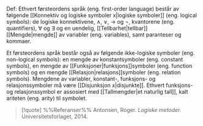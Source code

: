 Def:
Ethvert førsteordens språk (eng. first-order language) består av følgende [[Konnektiv og logiske symboler x|logiske symboler]] (eng. logical symbols): de logiske konnektivene, $\wedge$, $\vee$, $\to$ og $\neg$, kvantorene (eng. quantifiers), $\forall$ og $\exists$ og en uendelig, [[Tellbarhet|tellbar]] [[Mengde|mengde]] av variabler (eng. variables), samt paranteser og kommaer. 

Et førsteordens språk består også av følgende ikke-logiske symboler (eng. non-logical symbols): en mengde av konstantsymboler (eng. constant symbols), en mengde av [[Funksjoner|funksjons]]symboler (eng. function symbols) og en mengde [[Relasjon|relasjons]]symboler (eng. relation symbols). Mengdene av variabler, konstant-, funksjons- og relasjonssymboler må være [[Disjunksjon x|disjunkte]]. Ethvert funksjons- og relasjonssymbol er assosiert med [[Tallmengder|et naturlig tall]], kalt ariteten (eng. arity) til symbolet.

> [!quote] %%Referanser%%
Antonsen, Roger. *Logiske metoder*. Universitetsforlaget, 2014.